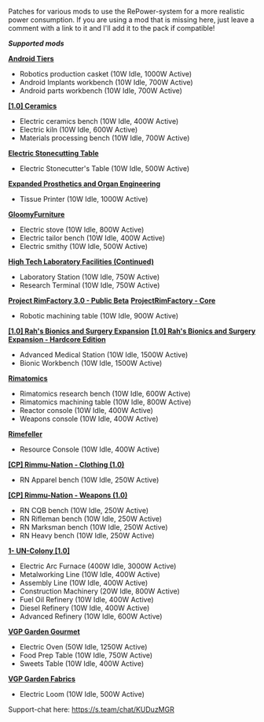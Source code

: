 Patches for various mods to use the RePower-system for a more realistic power consumption.
If you are using a mod that is missing here, just leave a comment with a link to it and I'll add it to the pack if compatible!

***Supported mods***

**[Android Tiers](https://steamcommunity.com/workshop/filedetails/?id=1386412863)**
- Robotics production casket (10W Idle, 1000W Active)
- Android Implants workbench (10W Idle, 700W Active)
- Android parts workbench (10W Idle, 700W Active)


**[[1.0] Ceramics](https://steamcommunity.com/workshop/filedetails/?id=1833163132)**
- Electric ceramics bench (10W Idle, 400W Active)
- Electric kiln (10W Idle, 600W Active)
- Materials processing bench (10W Idle, 700W Active)


**[Electric Stonecutting Table](https://steamcommunity.com/workshop/filedetails/?id=1649368867)**
- Electric Stonecutter's Table (10W Idle, 500W Active)


**[Expanded Prosthetics and Organ Engineering](https://steamcommunity.com/workshop/filedetails/?id=725956940)**
- Tissue Printer (10W Idle, 1000W Active)


**[GloomyFurniture](https://steamcommunity.com/workshop/filedetails/?id=1558635181)**
- Electric stove (10W Idle, 800W Active)
- Electric tailor bench (10W Idle, 400W Active)
- Electric smithy (10W Idle, 500W Active)


**[High Tech Laboratory Facilities (Continued)](https://steamcommunity.com/workshop/filedetails/?id=1542048177)**
- Laboratory Station (10W Idle, 750W Active)
- Research Terminal (10W Idle, 750W Active)


**[Project RimFactory 3.0 - Public Beta](https://steamcommunity.com/sharedfiles/filedetails/?id=1414438179)**
**[ProjectRimFactory - Core](https://github.com/spdskatr/ProjectRimFactory/releases/latest)**
- Robotic machining table (10W Idle, 900W Active)


**[[1.0] Rah's Bionics and Surgery Expansion](https://steamcommunity.com/workshop/filedetails/?id=850429707)**
**[[1.0] Rah's Bionics and Surgery Expansion - Hardcore Edition](https://steamcommunity.com/workshop/filedetails/?id=850428056)**
- Advanced Medical Station (10W Idle, 1500W Active)
- Bionic Workbench (10W Idle, 1500W Active)


**[Rimatomics](https://steamcommunity.com/workshop/filedetails/?id=1127530465)**
- Rimatomics research bench (10W Idle, 600W Active)
- Rimatomics machining table (10W Idle, 800W Active)
- Reactor console (10W Idle, 400W Active)
- Weapons console (10W Idle, 400W Active)


**[Rimefeller](https://steamcommunity.com/workshop/filedetails/?id=1321849735)**
- Resource Console (10W Idle, 400W Active)


**[[CP] Rimmu-Nation - Clothing (1.0)](https://steamcommunity.com/workshop/filedetails/?id=1541536041)**
- RN Apparel bench (10W Idle, 250W Active)


**[[CP] Rimmu-Nation - Weapons (1.0)](https://steamcommunity.com/workshop/filedetails/?id=1608498683)**
- RN CQB bench (10W Idle, 250W Active)
- RN Rifleman bench (10W Idle, 250W Active)
- RN Marksman bench (10W Idle, 250W Active)
- RN Heavy bench (10W Idle, 250W Active)


**[1- UN-Colony [1.0]](https://steamcommunity.com/workshop/filedetails/?id=1542036108)**
- Electric Arc Furnace (400W Idle, 3000W Active)
- Metalworking Line (10W Idle, 400W Active)
- Assembly Line (10W Idle, 400W Active)
- Construction Machinery (20W Idle, 800W Active)
- Fuel Oil Refinery (10W Idle, 400W Active)
- Diesel Refinery (10W Idle, 400W Active)
- Advanced Refinery (10W Idle, 600W Active)


**[VGP Garden Gourmet](https://steamcommunity.com/workshop/filedetails/?id=1185906628)**
- Electric Oven (50W Idle, 1250W Active)
- Food Prep Table (10W Idle, 750W Active)
- Sweets Table (10W Idle, 400W Active)


**[VGP Garden Fabrics](https://steamcommunity.com/workshop/filedetails/?id=1185269798)**
- Electric Loom (10W Idle, 500W Active)


Support-chat here: https://s.team/chat/KUDuzMGR
